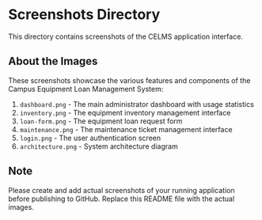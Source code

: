 # Screenshots Directory

This directory contains screenshots of the CELMS application interface.

## About the Images

These screenshots showcase the various features and components of the Campus Equipment Loan Management System:

1. `dashboard.png` - The main administrator dashboard with usage statistics
2. `inventory.png` - The equipment inventory management interface
3. `loan-form.png` - The equipment loan request form
4. `maintenance.png` - The maintenance ticket management interface
5. `login.png` - The user authentication screen
6. `architecture.png` - System architecture diagram

## Note

Please create and add actual screenshots of your running application before publishing to GitHub.
Replace this README file with the actual images.